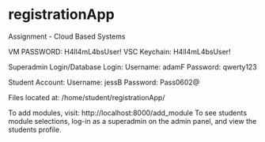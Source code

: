 # registrationApp
Assignment - Cloud Based Systems

VM PASSWORD: H4ll4mL4bsUser!
VSC Keychain: H4ll4mL4bsUser!

Superadmin Login/Database Login:
Username: adamF
Password: qwerty123

Student Account:
Username: jessB
Password: Pass0602@

Files located at: /home/student/registrationApp/

To add modules, visit: http://localhost:8000/add_module
To see students module selections, log-in as a superadmin on the admin panel, and view the students profile.
